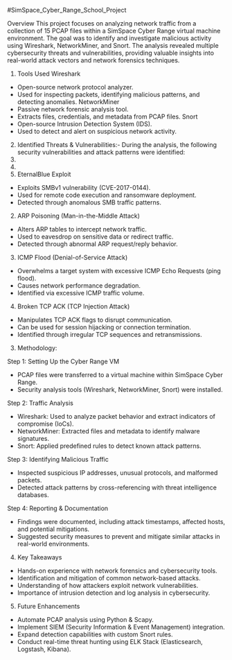 #SimSpace_Cyber_Range_School_Project

Overview
This project focuses on analyzing network traffic from a collection of 15 PCAP files within a SimSpace Cyber Range virtual machine environment. The goal was to identify and investigate malicious activity using Wireshark, NetworkMiner, and Snort. The analysis revealed multiple cybersecurity threats and vulnerabilities, providing valuable insights into real-world attack vectors and network forensics techniques.

1. Tools Used
Wireshark
* Open-source network protocol analyzer.
* Used for inspecting packets, identifying malicious patterns, and detecting anomalies.
NetworkMiner
* Passive network forensic analysis tool.
* Extracts files, credentials, and metadata from PCAP files.
Snort
* Open-source Intrusion Detection System (IDS).
* Used to detect and alert on suspicious network activity.

2. Identified Threats & Vulnerabilities:-
During the analysis, the following security vulnerabilities and attack patterns were identified:
1.
1.
1. EternalBlue Exploit
* Exploits SMBv1 vulnerability (CVE-2017-0144).
* Used for remote code execution and ransomware deployment.
* Detected through anomalous SMB traffic patterns.

2. ARP Poisoning (Man-in-the-Middle Attack)
* Alters ARP tables to intercept network traffic.
* Used to eavesdrop on sensitive data or redirect traffic.
* Detected through abnormal ARP request/reply behavior.

3. ICMP Flood (Denial-of-Service Attack)
* Overwhelms a target system with excessive ICMP Echo Requests (ping flood).
* Causes network performance degradation.
* Identified via excessive ICMP traffic volume.

4. Broken TCP ACK (TCP Injection Attack)
* Manipulates TCP ACK flags to disrupt communication.
* Can be used for session hijacking or connection termination.
* Identified through irregular TCP sequences and retransmissions.

3. Methodology:

Step 1: Setting Up the Cyber Range VM
* PCAP files were transferred to a virtual machine within SimSpace Cyber Range.
* Security analysis tools (Wireshark, NetworkMiner, Snort) were installed.

Step 2: Traffic Analysis
* Wireshark: Used to analyze packet behavior and extract indicators of compromise (IoCs).
* NetworkMiner: Extracted files and metadata to identify malware signatures.
* Snort: Applied predefined rules to detect known attack patterns.

Step 3: Identifying Malicious Traffic
* Inspected suspicious IP addresses, unusual protocols, and malformed packets.
* Detected attack patterns by cross-referencing with threat intelligence databases.

Step 4: Reporting & Documentation
* Findings were documented, including attack timestamps, affected hosts, and potential mitigations.
* Suggested security measures to prevent and mitigate similar attacks in real-world environments.

4. Key Takeaways
* Hands-on experience with network forensics and cybersecurity tools.
* Identification and mitigation of common network-based attacks.
* Understanding of how attackers exploit network vulnerabilities.
* Importance of intrusion detection and log analysis in cybersecurity.

5. Future Enhancements
* Automate PCAP analysis using Python & Scapy.
* Implement SIEM (Security Information & Event Management) integration.
* Expand detection capabilities with custom Snort rules.
* Conduct real-time threat hunting using ELK Stack (Elasticsearch, Logstash, Kibana).
